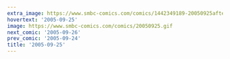 ```yaml
---
extra_image: https://www.smbc-comics.com/comics/1442349189-20050925after.png
hovertext: '2005-09-25'
image: https://www.smbc-comics.com/comics/20050925.gif
next_comic: '2005-09-26'
prev_comic: '2005-09-24'
title: '2005-09-25'
---
```


